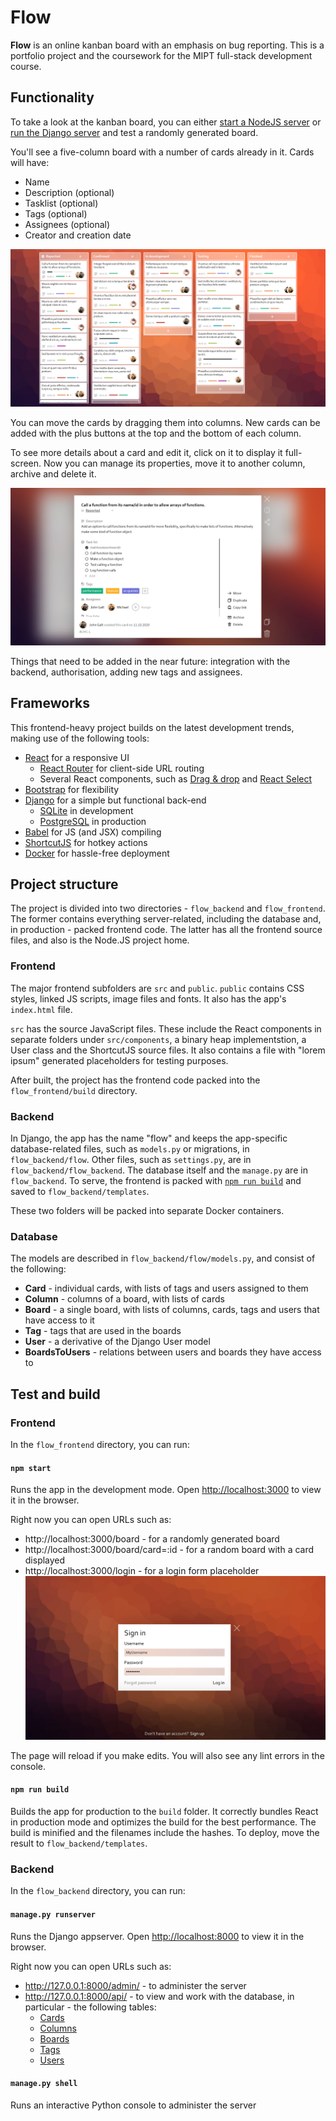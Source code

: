 # Flow

**Flow** is an online kanban board with an emphasis on bug reporting.
This is a portfolio project and the coursework for the MIPT full-stack development course.


## Functionality

To take a look at the kanban board, you can either [start a NodeJS server](#npm-start) or [run the Django server](#managepy-runserver) and test a randomly generated board.

You'll see a five-column board with a number of cards already in it. Cards will have:
- Name
- Description (optional)
- Tasklist (optional)
- Tags (optional)
- Assignees (optional)
- Creator and creation date

![Board view demo](demos/board.jpg?raw=true)

You can move the cards by dragging them into columns. New cards can be added with the plus buttons at the top and the bottom of each column.

To see more details about a card and edit it, click on it to display it full-screen. Now you can manage its properties, move it to another column, archive and delete it.

![Card view demo](demos/displayed_card.jpg?raw=true)

Things that need to be added in the near future: integration with the backend, authorisation, adding new tags and assignees.



## Frameworks

This frontend-heavy project builds on the latest development trends, making use of the following tools:

- [React](https://reactjs.org) for a responsive UI
    - [React Router](https://reactrouter.com) for client-side URL routing
    - Several React components, such as [Drag & drop](https://www.npmjs.com/package/react-drag-and-drop) and [React Select](https://react-select.com/home)
- [Bootstrap](https://getbootstrap.com) for flexibility
- [Django](https://www.djangoproject.com) for a simple but functional back-end
    - [SQLite](https://www.sqlite.org/index.html) in development
    - [PostgreSQL](https://www.postgresql.org) in production
- [Babel](https://babeljs.io) for JS (and JSX) compiling
- [ShortcutJS](https://github.com/coosto/ShortcutJS) for hotkey actions
- [Docker](https://www.docker.com/get-started) for hassle-free deployment


## Project structure

The project is divided into two directories - `flow_backend` and `flow_frontend`. The former contains everything server-related, including the database and, in production - packed frontend code. The latter has all the frontend source files, and also is the Node.JS project home.

### Frontend

The major frontend subfolders are `src` and `public`.
`public` contains CSS styles, linked JS scripts, image files and fonts. It also has the app's `index.html` file.

`src` has the source JavaScript files. These include the React components in separate folders under `src/components`, a binary heap implementstion, a User class and the ShortcutJS source files. It also contains a file with "lorem ipsum" generated placeholders for testing purposes.

After built, the project has the frontend code packed into the `flow_frontend/build` directory.

### Backend

In Django, the app has the name "flow" and keeps the app-specific database-related files, such as `models.py` or migrations, in `flow_backend/flow`.
Other files, such as `settings.py`, are in `flow_backend/flow_backend`.
The database itself and the `manage.py` are in `flow_backend`.
To serve, the frontend is packed with [`npm run build`](#npm-run-build) and saved to `flow_backend/templates`.
<br/>

These two folders will be packed into separate Docker containers.

### Database

The models are described in `flow_backend/flow/models.py`, and consist of the following:
- **Card** - individual cards, with lists of tags and users assigned to them
- **Column** - columns of a board, with lists of cards
- **Board** - a single board, with lists of columns, cards, tags and users that have access to it
- **Tag** - tags that are used in the boards
- **User** - a derivative of the Django User model
- **BoardsToUsers** - relations between users and boards they have access to


## Test and build


### Frontend

In the `flow_frontend` directory, you can run:

#### `npm start`

Runs the app in the development mode.
Open [http://localhost:3000](http://localhost:3000/board) to view it in the browser.

Right now you can open URLs such as:
- http://localhost:3000/board - for a randomly generated board
- http://localhost:3000/board/card=:id - for a random board with a card displayed
- http://localhost:3000/login - for a login form placeholder
![Sign in demo](demos/sign_in.jpg?raw=true)

The page will reload if you make edits.
You will also see any lint errors in the console.

#### `npm run build`

Builds the app for production to the `build` folder.
It correctly bundles React in production mode and optimizes the build for the best performance.
The build is minified and the filenames include the hashes.
To deploy, move the result to `flow_backend/templates`.


### Backend

In the `flow_backend` directory, you can run:

#### `manage.py runserver`

Runs the Django appserver.
Open [http://localhost:8000](http://localhost:8000) to view it in the browser.

Right now you can open URLs such as:
- http://127.0.0.1:8000/admin/ - to administer the server
- http://127.0.0.1:8000/api/ - to view and work with the database, in particular - the following tables:
  - [Cards](http://127.0.0.1:8000/api/cards/)
  - [Columns](http://127.0.0.1:8000/api/columns/)
  - [Boards](http://127.0.0.1:8000/api/boards/)
  - [Tags](http://127.0.0.1:8000/api/tags/)
  - [Users](http://127.0.0.1:8000/api/users/)


#### `manage.py shell`

Runs an interactive Python console to administer the server

